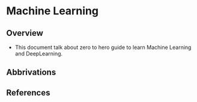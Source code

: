 # Machine Learning

## Overview
- This document talk about zero to hero guide to learn Machine Learning and DeepLearning.

## Abbrivations


## References